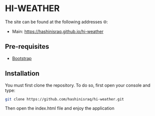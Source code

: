 # HI-WEATHER

The site can be found at the following addresses 🌐:

- Main: <https://hashinisraq.github.io/hi-weather>

## Pre-requisites

- [Bootstrap](https://getbootstrap.com/)

## Installation

You must first clone the repository. To do so, first open your console and type:

```bash
git clone https://github.com/hashinisraq/hi-weather.git
```

Then open the index.html file and enjoy the application
